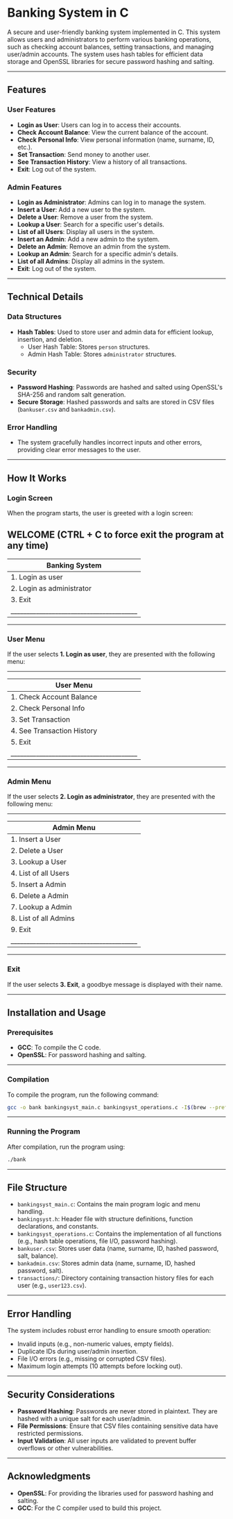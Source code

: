 # Banking System in C

A secure and user-friendly banking system implemented in C. This system allows users and administrators to perform various banking operations, such as checking account balances, setting transactions, and managing user/admin accounts. The system uses hash tables for efficient data storage and OpenSSL libraries for secure password hashing and salting.

---

## Features

### User Features
- **Login as User**: Users can log in to access their accounts.
- **Check Account Balance**: View the current balance of the account.
- **Check Personal Info**: View personal information (name, surname, ID, etc.).
- **Set Transaction**: Send money to another user.
- **See Transaction History**: View a history of all transactions.
- **Exit**: Log out of the system.

### Admin Features
- **Login as Administrator**: Admins can log in to manage the system.
- **Insert a User**: Add a new user to the system.
- **Delete a User**: Remove a user from the system.
- **Lookup a User**: Search for a specific user's details.
- **List of all Users**: Display all users in the system.
- **Insert an Admin**: Add a new admin to the system.
- **Delete an Admin**: Remove an admin from the system.
- **Lookup an Admin**: Search for a specific admin's details.
- **List of all Admins**: Display all admins in the system.
- **Exit**: Log out of the system.

---

## Technical Details

### Data Structures
- **Hash Tables**: Used to store user and admin data for efficient lookup, insertion, and deletion.
  - User Hash Table: Stores `person` structures.
  - Admin Hash Table: Stores `administrator` structures.

### Security
- **Password Hashing**: Passwords are hashed and salted using OpenSSL's SHA-256 and random salt generation.
- **Secure Storage**: Hashed passwords and salts are stored in CSV files (`bankuser.csv` and `bankadmin.csv`).

### Error Handling
- The system gracefully handles incorrect inputs and other errors, providing clear error messages to the user.

---

## How It Works

### Login Screen
When the program starts, the user is greeted with a login screen:

WELCOME (CTRL + C to force exit the program at any time)
 ----------------------------------------
|              Banking System            |
|----------------------------------------|
| 1. Login as user                       |
| 2. Login as administrator              |
| 3. Exit                                |
|________________________________________|

---

### User Menu
If the user selects **1. Login as user**, they are presented with the following menu:

 ----------------------------------------
|                User Menu               |
|----------------------------------------|
| 1. Check Account Balance               |
| 2. Check Personal Info                 |
| 3. Set Transaction                     |
| 4. See Transaction History             |
| 5. Exit                                |
|________________________________________|

---

### Admin Menu
If the user selects **2. Login as administrator**, they are presented with the following menu:

 ----------------------------------------
|               Admin Menu               |
|----------------------------------------|
| 1. Insert a User                       |
| 2. Delete a User                       |
| 3. Lookup a User                       |
| 4. List of all Users                   |
| 5. Insert a Admin                      |
| 6. Delete a Admin                      |
| 7. Lookup a Admin                      |
| 8. List of all Admins                  |
| 9. Exit                                |
|________________________________________|

---

### Exit
If the user selects **3. Exit**, a goodbye message is displayed with their name.

---

## Installation and Usage

### Prerequisites
- **GCC**: To compile the C code.
- **OpenSSL**: For password hashing and salting.

---

### Compilation
To compile the program, run the following command:

```bash
gcc -o bank bankingsyst_main.c bankingsyst_operations.c -I$(brew --prefix openssl)/include -L$(brew --prefix openssl)/lib -lssl -lcrypto
```
---

### Running the Program
After compilation, run the program using:

```bash
./bank
```
---

## File Structure

- `bankingsyst_main.c`: Contains the main program logic and menu handling.
- `bankingsyst.h`: Header file with structure definitions, function declarations, and constants.
- `bankingsyst_operations.c`: Contains the implementation of all functions (e.g., hash table operations, file I/O, password hashing).
- `bankuser.csv`: Stores user data (name, surname, ID, hashed password, salt, balance).
- `bankadmin.csv`: Stores admin data (name, surname, ID, hashed password, salt).
- `transactions/`: Directory containing transaction history files for each user (e.g., `user123.csv`).

---

## Error Handling

The system includes robust error handling to ensure smooth operation:

- Invalid inputs (e.g., non-numeric values, empty fields).
- Duplicate IDs during user/admin insertion.
- File I/O errors (e.g., missing or corrupted CSV files).
- Maximum login attempts (10 attempts before locking out).

---

## Security Considerations

- **Password Hashing**: Passwords are never stored in plaintext. They are hashed with a unique salt for each user/admin.
- **File Permissions**: Ensure that CSV files containing sensitive data have restricted permissions.
- **Input Validation**: All user inputs are validated to prevent buffer overflows or other vulnerabilities.

---

## Acknowledgments

- **OpenSSL**: For providing the libraries used for password hashing and salting.
- **GCC**: For the C compiler used to build this project.
